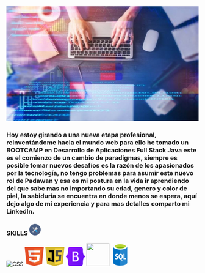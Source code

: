 <picture>
     <img src="https://github.com/jnarvaezg64/imagenes/blob/main/Banner.JPG" width="800" height="300" alt="CSS">
</picture>

<h3>Hoy estoy girando a una nueva etapa profesional, reinventándome hacia el mundo web para ello he tomado un BOOTCAMP en Desarrollo de Aplicaciones Full Stack Java este es el comienzo de un cambio de paradigmas, siempre es posible tomar nuevos desafíos es la razón de los apasionados por la tecnología, no tengo problemas para asumir este nuevo rol de Padawan y esa es mi postura en la vida ir aprendiendo del que sabe mas no importando su edad, genero y color de piel, la sabiduría se encuentra en donde menos se espera, aquí dejo algo de mi experiencia y para mas detalles comparto mi LinkedIn.
<h3>

### SKILLS <picture> <img src="https://github.com/jnarvaezg64/imagenes/blob/main/Herramientas.png" width="30" height="30">
</picture>

<picture>
     <img src="https://github.com/jnarvaezg64/imagenes/blob/main/css.svg" width="50" height="50" alt="CSS">
</picture>
<picture>
     <img src="https://github.com/jnarvaezg64/imagenes/blob/main/html.svg" width="50" height="50" >
</picture>
<picture>
      <img src="https://github.com/jnarvaezg64/imagenes/blob/main/JavaScript.svg" width="50" height="50" > 
</picture>
<picture>
   <img src="https://github.com/jnarvaezg64/imagenes/blob/main/bootstrap.svg" width="50" height="50" >
</picture>
<picture>
      <img src="https://edujimenezc.github.io/TheHackerSwissKnife/SOURCES/imagenes/java.png" width="60" height="60" >
</picture>
<picture>
      <img src="https://github.com/jnarvaezg64/imagenes/blob/main/sql_icon-300x300.png" width="50" height="60" >
</picture>
